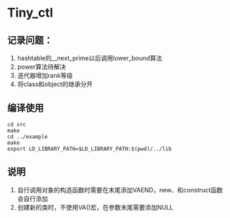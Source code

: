 ﻿# Tiny_ctl
## 记录问题：
1. hashtable的__next_prime以后调用lower_bound算法
2. power算法待解决
3. 迭代器增加rank等级
4. 将class和object的继承分开
## 编译使用
```shell
cd src
make
cd ../example
make
export LD_LIBRARY_PATH=$LD_LIBRARY_PATH:$(pwd)/../lib
```
## 说明
1. 自行调用对象的构造函数时需要在末尾添加VAEND，new、和construct函数会自行添加
2. 创建新的类时，不使用VA()宏，在参数末尾需要添加NULL